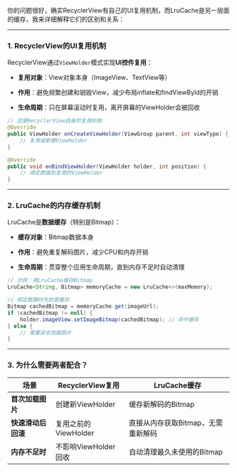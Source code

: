 你的问题很好，确实RecyclerView有自己的UI复用机制，而LruCache是另一层面的缓存，我来详细解释它们的区别和关系：

---

### **1. RecyclerView的UI复用机制**

RecyclerView通过`ViewHolder`模式实现**UI控件复用**：

- **复用对象**：View对象本身（ImageView、TextView等）
    
- **作用**：避免频繁创建和销毁View，减少布局inflate和findViewById的开销
    
- **生命周期**：只在屏幕滚动时复用，离开屏幕的ViewHolder会被回收
```java
// 这是RecyclerView自身的复用机制
@Override
public ViewHolder onCreateViewHolder(ViewGroup parent, int viewType) {
    // 复用或新建ViewHolder
}

@Override
public void onBindViewHolder(ViewHolder holder, int position) {
    // 绑定数据到复用的ViewHolder
}
```

---

### **2. LruCache的内存缓存机制**

LruCache是**数据缓存**（特别是Bitmap）：

- **缓存对象**：Bitmap数据本身
    
- **作用**：避免重复解码图片，减少CPU和内存开销
    
- **生命周期**：贯穿整个应用生命周期，直到内存不足时自动清理
    
```java
// 示例：用LruCache缓存Bitmap
LruCache<String, Bitmap> memoryCache = new LruCache<>(maxMemory);

// 绑定数据时先检查缓存
Bitmap cachedBitmap = memoryCache.get(imageUrl);
if (cachedBitmap != null) {
    holder.imageView.setImageBitmap(cachedBitmap); // 命中缓存
} else {
    // 需要异步加载图片
}
```
---
### **3. 为什么需要两者配合？**

|场景|RecyclerView复用|LruCache缓存|
|---|---|---|
|**首次加载图片**|创建新ViewHolder|缓存新解码的Bitmap|
|**快速滑动后回滚**|复用之前的ViewHolder|直接从内存获取Bitmap，无需重新解码|
|**内存不足时**|不影响ViewHolder回收|自动清理最久未使用的Bitmap|